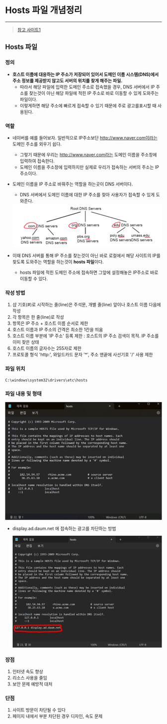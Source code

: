 # Hosts 파일 개념정리 

---

>[참고 사이트1](https://goddaehee.tistory.com/90)

## Hosts 파일

### 정의

-  **호스트 이름에 대응하는 IP 주소가 저장되어 있어서 도메인 이름 시스템(DNS)에서 주소 정보를 제공받지 않고도 서버의 위치를 찾게 해주는 파일.**
   -  따라서 해당 파일에 입력한 도메인 주소로 접속했을 경우, DNS 서버에서 IP 주소를 찾는것이 아닌 해당 파일에 적힌 IP 주소로 바로 이동할 수 있게 도와주는 파일이다. 
   -  이렇게하면 해당 주소에 빠르게 접속할 수 있기 때문에 주로 광고를표시할 때 사용된다.  


### 역할 

- 네이버를 예를 들어보자. 일반적으로 IP주소보단 http://www.naver.com이라는 도메인 주소를 외우기 쉽다.

  - 그렇기 때문에 우리는 http://www.naver.com라는 도메인 이름을 주소창에 입력하여 접속한다.
  - 도메인 이름을 주소창에 입력하지만 실제로 우리가 접속하는 서버의 주소는 IP 주소이다.

- 도메인 이름을 IP 주소로 바꿔주는 역할을 하는곳이 DNS 서버이다. 

  - DNS 서버에서 도메인 이름에 대한 IP 주소를 찾아 사용자가 접속할 수 있게 도와준다. 

  <img src="./images/DNS서버구조.png" width="600">

- 이때 DNS 서버를 통해 IP 주소를 찾는것이 아닌 바로 로컬에서 해당 사이트의 IP를 찾도록 도와주는 역할을 하는것이 **hosts 파일**이다. 

  - hosts 파일에 적힌 도메인 주소에 접속하면 그앞에 설정해놓은 IP주소로 바로 이동할 수 있다.   

### 작성 방법

1. 샵 기호(#)로 시작하는 줄(line)은 주석문, 개별 줄(line) 앞이나 호스트 이름 다음에 작성
2. 각 항목은 한 줄(line)로 작성
3. 항목은 IP 주소 + 호스트 이름 순서로 제한
4. 호스트 이름과 IP 주소의 간격은 최소한 1칸을 띄움
5. 호스트 이름 부분에 'IP 주소' 등록 제한 : 호스트의 IP 주소 검색이 목적. IP 주소를 이미 찾은 상태
6. 호스트 이름의 글자수는 255자로 제한
7. 프로토콜 형식 'http:', 와일드카드 문자 '*', 주소 맨끝에 사선기호 '/' 사용 제한

### 파일 위치

```
C:\windows\system32\drivers\etc\hosts
```

### 파일 내용 및 형태

<img src="./images/hosts파일내용.png" width="600">

- display.ad.daum.net 에 접속하는 광고를 차단하는 방법 

  <img src="../기타/images/kakaoTalk광고제거4.png" width="600">

### 장점

1. 인터넷 속도 향상
2. 리소스 사용을 줄임
3. 보안 문제 예방적 대처

### 단점

1. 사이트 방문이 차단될 수 있다
2. 페이지 내에서 부분 차단된 경우 디자인, 속도 문제